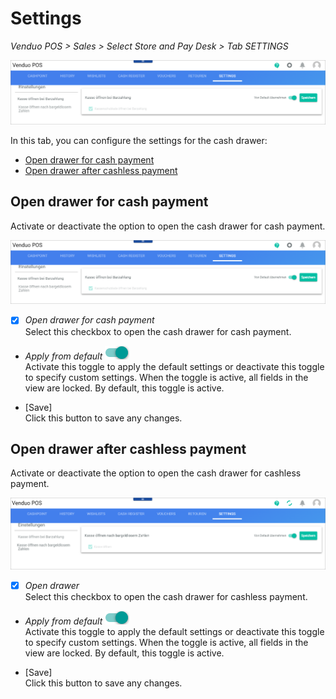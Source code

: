 # Settings

*Venduo POS > Sales > Select Store and Pay Desk > Tab SETTINGS*

![Settings](../../Assets/Screenshots/POS/Sales/Settings/Settings.png "[Settings]")

In this tab, you can configure the settings for the cash drawer:
- [Open drawer for cash payment](#open-drawer-for-cash-payment)
- [Open drawer after cashless payment](#open-drawer-after-cashless-payment)


## Open drawer for cash payment

Activate or deactivate the option to open the cash drawer for cash payment.

![Open drawer for cash payment](../../Assets/Screenshots/POS/Sales/Settings/Settings01.png "[Open drawer for cash payment]")

- [x] *Open drawer for cash payment*   
    Select this checkbox to open the cash drawer for cash payment.

- *Apply from default* ![Toggle](../../Assets/Icons/Toggle.png "[Toggle]")     
    Activate this toggle to apply the default settings or deactivate this toggle to specify custom settings. When the toggle is active, all fields in the view are locked. By default, this toggle is active.

- [Save]   
    Click this button to save any changes.



## Open drawer after cashless payment

Activate or deactivate the option to open the cash drawer for cashless payment.

![Open drawer after cashless payment](../../Assets/Screenshots/POS/Sales/Settings/Settings02.png "[Open drawer after cashless payment]")

- [x] *Open drawer*    
    Select this checkbox to open the cash drawer for cashless payment.

- *Apply from default* ![Toggle](../../Assets/Icons/Toggle.png "[Toggle]")     
    Activate this toggle to apply the default settings or deactivate this toggle to specify custom settings. When the toggle is active, all fields in the view are locked. By default, this toggle is active.

- [Save]   
    Click this button to save any changes.
